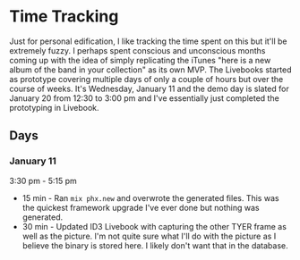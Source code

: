 # Time Tracking

Just for personal edification, I like tracking the time spent on this but it'll be extremely fuzzy.
I perhaps spent conscious and unconscious months coming up with the idea of simply replicating the iTunes "here is a new album of the band in your collection" as its own MVP.
The Livebooks started as prototype covering multiple days of only a couple of hours but over the course of weeks. It's Wednesday, January 11 and the demo day is slated for January 20 from 12:30 to 3:00 pm and I've essentially just completed the prototyping in Livebook.

## Days

### January 11

3:30 pm - 5:15 pm

* 15 min - Ran `mix phx.new` and overwrote the generated files. This was the quickest framework upgrade I've ever done but nothing was generated.
* 30 min - Updated ID3 Livebook with capturing the other TYER frame as well as the picture. I'm not quite sure what I'll do with the picture as I believe the binary is stored here. I likely don't want that in the database.

